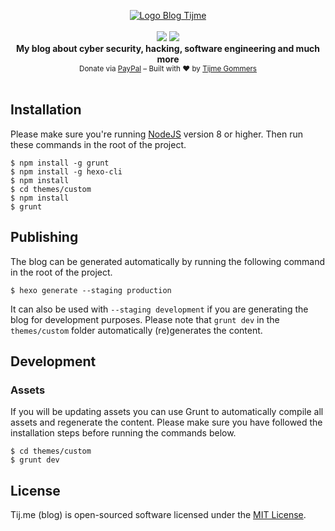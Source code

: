 <p align="center">
    <a href="https://finnwea.com/"><img src="https://raw.githubusercontent.com/tijme/blog/master/themes/custom/source/favicon.png" alt="Logo Blog Tijme" /></a>
    <br/>
    <br/>
    <a href="https://github.com/tijme/blog/blob/master/LICENSE.md"><img src="https://raw.finnwea.com/shield/?firstText=License&secondText=MIT" /></a>
    <a href="https://github.com/tijme/blog/releases"><img src="https://raw.finnwea.com/shield/?typeKey=SemverVersion&typeValue1=blog&typeValue2=master&typeValue4=Stable"></a>
    <br/>
    <b>My blog about cyber security, hacking, software engineering and much more</b>
    <br/>
    <sub>Donate via <a href="https://www.paypal.me/tijmegommers/5">PayPal</a> – Built with ❤︎ by <a href="https://twitter.com/finnwea">Tijme Gommers</a></sub>
    <br/>
    <br/>
</p>

## Installation

Please make sure you're running [NodeJS](https://nodejs.org/en/) version 8 or higher. Then run these commands in the root of the project.

```
$ npm install -g grunt
$ npm install -g hexo-cli
$ npm install
$ cd themes/custom
$ npm install
$ grunt
```

## Publishing

The blog can be generated automatically by running the following command in the root of the project.

```
$ hexo generate --staging production
```

It can also be used with `--staging development` if you are generating the blog for development purposes. Please note that `grunt dev` in the `themes/custom` folder automatically (re)generates the content.

## Development

### Assets

If you will be updating assets you can use Grunt to automatically compile all assets and regenerate the content. Please make sure you have followed the installation steps before running the commands below.

```
$ cd themes/custom
$ grunt dev
```

## License

Tij.me (blog) is open-sourced software licensed under the [MIT License](https://github.com/tijme/blog/blob/master/LICENSE.md).
